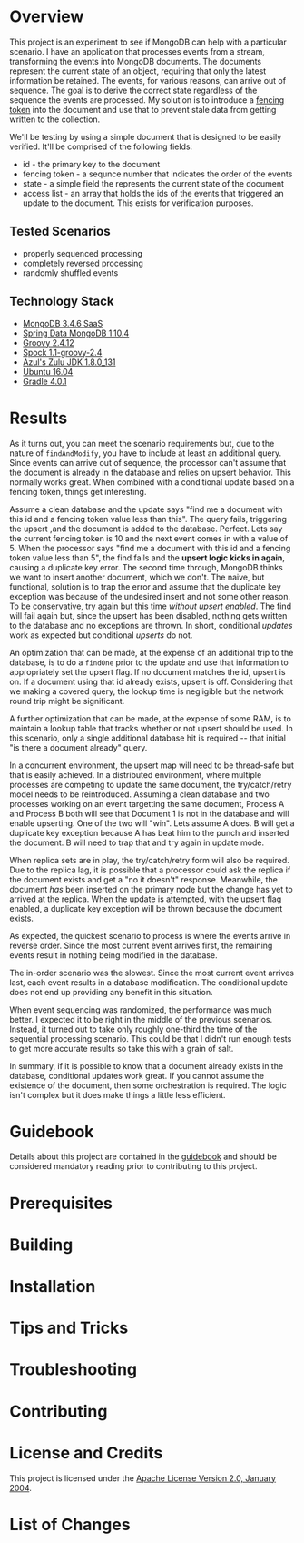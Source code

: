 # Overview
This project is an experiment to see if MongoDB can help with a particular scenario.
I have an application that processes events from a stream, transforming the events
into MongoDB documents.  The documents represent the current state of an object,
requiring that only the latest information be retained.  The events, for various
reasons, can arrive out of sequence.  The goal is to derive the correct state
regardless of the sequence the events are processed.  My solution is to introduce
a [fencing token](https://martin.kleppmann.com/2016/02/08/how-to-do-distributed-locking.html)
into the document and use that to prevent stale data from getting written to the
collection.

We'll be testing by using a simple document that is designed to be easily verified.
It'll be comprised of the following fields:

* id - the primary key to the document
* fencing token - a sequnce number that indicates the order of the events
* state - a simple field the represents the current state of the document
* access list - an array that holds the ids of the events that triggered an update
to the document.  This exists for verification purposes.

## Tested Scenarios

* properly sequenced processing
* completely reversed processing
* randomly shuffled events

## Technology Stack

* [MongoDB 3.4.6 SaaS](https://cloud.mongodb.com/)
* [Spring Data MongoDB 1.10.4](http://projects.spring.io/spring-data-mongodb/)
* [Groovy 2.4.12](http://groovy-lang.org/)
* [Spock 1.1-groovy-2.4](http://spockframework.org/)
* [Azul's Zulu JDK 1.8.0_131](http://zulu.org/)
* [Ubuntu 16.04](https://ubuntu.com/)
* [Gradle 4.0.1](https://gradle.org/)

# Results
As it turns out, you can meet the scenario requirements but, due to the nature of
`findAndModify`, you have to include at least an additional query.  Since events
can arrive out of sequence, the processor can't assume that the document is already
in the database and relies on upsert behavior.  This normally works great.  When
combined with a conditional update based on a fencing token, things get interesting.

Assume a clean database and the update says "find me a document with this id and a fencing token
value less than this".  The query fails, triggering the upsert ,and the document is added to
the database.  Perfect.  Lets say the current fencing token is 10 and the next event comes
in with a value of 5.  When the processor says "find me a document with this id and a fencing
token value less than 5", the find fails and the **upsert logic kicks in again**, causing
a duplicate key error.  The second time through, MongoDB thinks we want to insert another
document, which we don't.  The naive, but functional, solution is to trap the error and
assume that the duplicate key exception was because of the undesired insert and not some
other reason.  To be conservative, try again but this time *without upsert enabled*.  The find
will fail again but, since the upsert has been disabled, nothing gets written to the database
and no exceptions are thrown.  In short, conditional *updates* work as expected but conditional
*upserts* do not.

An optimization that can be made, at the expense of an additional trip to the database, is
to do a `findOne` prior to the update and use that information to appropriately set the
upsert flag.  If no document matches the id, upsert is on.  If a document using that id
already exists, upsert is off.  Considering that we making a covered query, the lookup
time is negligible but the network round trip might be significant.

A further optimization that can be made, at the expense of some RAM, is to maintain a lookup table
that tracks whether or not upsert should be used.  In this scenario, only a
single additional  database hit is required -- that initial "is there a document already"
query.

In a concurrent environment, the upsert map will need to be thread-safe but that is easily
achieved.  In a distributed environment, where multiple processes are competing to update
the same document, the try/catch/retry model needs to be reintroduced.  Assuming a clean
database and two processes working on an event targetting the same document, Process A
and Process B both will see that Document 1 is not in the database and will enable upserting.
One of the two will "win". Lets assume A does.  B will get a duplicate key exception because
A has beat him to the punch and inserted the document.  B will need to trap that and try
again in update mode.

When replica sets are in play, the try/catch/retry form will also be required.  Due to the
replica lag, it is possible that a processor could ask the replica if the document exists
and get a "no it doesn't" response.  Meanwhile, the document *has* been inserted on the
primary node but the change has yet to arrived at the replica.  When the update is attempted,
with the upsert flag enabled, a duplicate key exception will be thrown because the document
exists.

As expected, the quickest scenario to process is where the events arrive in reverse order.
Since the most current event arrives first, the remaining events result in nothing being
modified in the database.

The in-order scenario was the slowest.  Since the most current event arrives last,
each event results in a database modification.  The conditional update does not
end up providing any benefit in this situation.

When event sequencing was randomized, the performance was much better.  I expected it to be
right in the middle of the previous scenarios. Instead, it turned out to take only
roughly one-third the time of the sequential processing scenario. This could be that
I didn't run enough tests to get more accurate results so take this with
a grain of salt.

In summary, if it is possible to know that a document already exists in the database,
conditional updates work great.  If you cannot assume the existence of the document, then
some orchestration is required.  The logic isn't complex but it does make things a little less
efficient.

# Guidebook
Details about this project are contained in the [guidebook](guidebook/guidebook.md)
and should be considered mandatory reading prior to contributing to this project.

# Prerequisites

# Building

# Installation

# Tips and Tricks

# Troubleshooting

# Contributing

# License and Credits
This project is licensed under the [Apache License Version 2.0, January 2004](http://www.apache.org/licenses/).

# List of Changes

